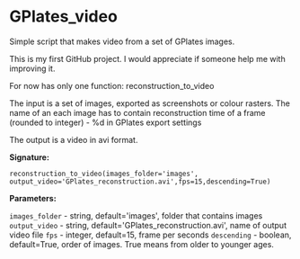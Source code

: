 # GPlates_video
Simple script that makes video from a set of GPlates images.

This is my first GitHub project. I would appreciate if someone help me with improving it.

For now has only one function:
    reconstruction_to_video

The input is a set of images, exported as screenshots or colour rasters. The name of an each image has to contain reconstruction time of a frame (rounded to integer) - %d in GPlates export settings

The output is a video in avi format. 

**Signature:** 

```
reconstruction_to_video(images_folder='images', output_video='GPlates_reconstruction.avi',fps=15,descending=True)
```

**Parameters:**
    
`images_folder` - string, default='images', folder that contains images
`output_video` - string, default='GPlates_reconstruction.avi', name of output video file
`fps` - integer, default=15, frame per seconds
`descending`  - boolean, default=True,  order of images. True means from older to younger ages.
